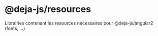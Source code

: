 # @deja-js/resources

Librairies contenant les resources nécessaires pour @deja-js/angular2 (fonts, ...)